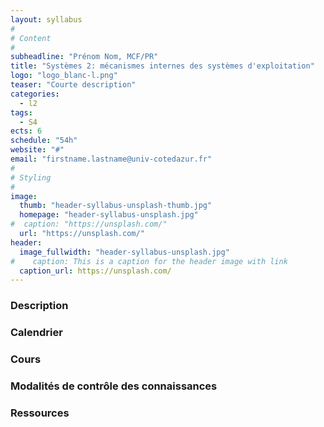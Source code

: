 ```yaml
---
layout: syllabus
#
# Content
#
subheadline: "Prénom Nom, MCF/PR"
title: "Systèmes 2: mécanismes internes des systèmes d'exploitation"
logo: "logo_blanc-l.png"
teaser: "Courte description"
categories:
  - l2
tags:
  - S4
ects: 6
schedule: "54h"
website: "#"
email: "firstname.lastname@univ-cotedazur.fr"
#
# Styling
#
image:
  thumb: "header-syllabus-unsplash-thumb.jpg"
  homepage: "header-syllabus-unsplash.jpg"
#  caption: "https://unsplash.com/"
  url: "https://unsplash.com/"
header:
  image_fullwidth: "header-syllabus-unsplash.jpg"
#    caption: This is a caption for the header image with link
  caption_url: https://unsplash.com/  
---
```


###  Description ###

###  Calendrier ###

###  Cours ###

###  Modalités de contrôle des connaissances ###

###  Ressources ###
